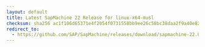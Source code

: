 ```yaml
---
layout: default
title: Latest SapMachine 22 Release for linux-x64-musl
checksum: sha256 ac1f106d65371e4f2054f0731558bb9ee26c58bc38daa2f9a40e8280d7f8e954
redirect_to:
  - https://github.com/SAP/SapMachine/releases/download/sapmachine-22.0.2/sapmachine-jre-22.0.2_linux-x64-musl_bin.tar.gz
---
```

